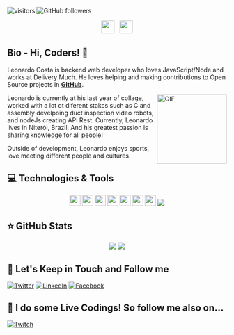  ![visitors](https://visitor-badge.glitch.me/badge?page_id=LeoFC97.visitor-badge)
![GitHub followers](https://img.shields.io/github/followers/LeoFC97?style=social)


<p align='center'>
<a href="https://twitter.com/leofc97"><img height="30" src="https://github.com/stephenajulu/WaylonWalker/blob/main/icon/twitter.png?raw=true"></a>&nbsp;&nbsp;
<a href="https://www.linkedin.com/in/leonardo-costa-b627a1189/"><img height="30" src="https://github.com/stephenajulu/WaylonWalker/blob/main/icon/linkedin.png?raw=true"></a>

</p>

## Bio - Hi, Coders! 👋

Leonardo Costa is backend web developer who loves JavaScript/Node and works at Delivery Much. He loves helping and making contributions to Open Source projects in **[GitHub](https://github.com/leoFC97)**. 

<img align="right" alt="GIF" height="160px" src="https://media.giphy.com/media/du3J3cXyzhj75IOgvA/giphy.gif" />

Leonardo is currently at his last year of collage, worked with a lot ot diferent stakcs such as C and assembly develpoing duct inspection video robots, and nodeJs creating API Rest. Currently, Leonardo lives in Niterói, Brazil. And his greatest passion is sharing knowledge for all people!

Outside of development, Leonardo enjoys sports, love meeting different people and cultures.

## 💻 Technologies & Tools

<p align="center">

<img src="https://img.shields.io/badge/javascript-%23F7DF1E.svg?&style=for-the-badge&logo=javascript&logoColor=black" height="25"/>
<img src="https://img.shields.io/badge/typescript%20-%23007ACC.svg?&style=for-the-badge&logo=typescript&logoColor=white" height="25"/>
<img src="https://img.shields.io/badge/node.js%20-%2343853D.svg?&style=for-the-badge&logo=node.js&logoColor=white" height="25"/>
<img src="https://img.shields.io/badge/express.js%20-%23404d59.svg?&style=for-the-badge" height="25"/>
<img src="https://img.shields.io/badge/-npm-CB3837?style=flat-square&logo=npm" height="25"/>
<img src="https://img.shields.io/badge/-GitHub-181717?style=flat-square&logo=github" height="25"/>
<img src="https://img.shields.io/badge/MongoDB-%234ea94b.svg?&style=for-the-badge&logo=mongodb&logoColor=white" height="25"/>
<img src="https://img.shields.io/badge/181717?style=flat-square&logo=C" "height="25"/>

</p>

## ⭐ GitHub Stats

<p align = "center">
  <img src = "https://github-readme-stats.vercel.app/api?username=LeoFC97&show_icons=true&theme=tokyonight&line_height=27">
  <img src = "https://github-readme-stats.vercel.app/api/top-langs/?username=LeoFC97&hide=css,java,html&theme=tokyonight">
</p>

## 🎯 Let's Keep in Touch and Follow me 

[![Twitter](https://img.shields.io/badge/twitter-%231DA1F2.svg?&style=for-the-badge&logo=twitter&logoColor=white)](https://twitter.com/leofc97)
[![LinkedIn](https://img.shields.io/badge/linkedin-%230077B5.svg?&style=for-the-badge&logo=linkedin&logoColor=white)](https://www.linkedin.com/in/leonardo-costa-b627a1189/)
[![Facebook](https://img.shields.io/badge/facebook-%231877F2.svg?&style=for-the-badge&logo=facebook&logoColor=white)](https://www.facebook.com/leonardo.fernandes.102977)


## 🔴 I do some Live Codings! So follow me also on...

[![Twitch](https://img.shields.io/badge/twitch-%239146FF.svg?&style=for-the-badge&logo=twitch&logoColor=white)](https://www.twitch.tv/leofcosta97)
